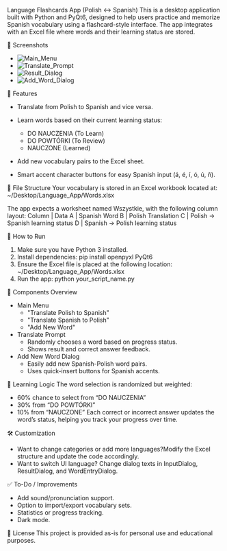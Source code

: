 Language Flashcards App (Polish ↔ Spanish)
This is a desktop application built with Python and PyQt6, designed to help users practice and memorize Spanish vocabulary using a flashcard-style interface. The app integrates with an Excel file where words and their learning status are stored.

📸 Screenshots
- ![Main_Menu](https://github.com/user-attachments/assets/36fcef9f-6cd0-4d2b-87ff-1e2de1835e26)
- ![Translate_Prompt](https://github.com/user-attachments/assets/ccc82fe9-74a5-4fd8-8f85-1f2d4dd04bed)
- ![Result_Dialog](https://github.com/user-attachments/assets/7e2add4d-396d-4c8f-9d5a-7cbff1439b40)
- ![Add_Word_Dialog](https://github.com/user-attachments/assets/c575e40c-cfd3-42c5-9209-a38b64e70e59)

🧠 Features
- Translate from Polish to Spanish and vice versa.

- Learn words based on their current learning status:
    - DO NAUCZENIA (To Learn)
    - DO POWTÓRKI (To Review)
    - NAUCZONE (Learned)
- Add new vocabulary pairs to the Excel sheet.
- Smart accent character buttons for easy Spanish input (á, é, í, ó, ú, ñ).

📁 File Structure
Your vocabulary is stored in an Excel workbook located at:
    ~/Desktop/Language_App/Words.xlsx

The app expects a worksheet named Wszystkie, with the following column layout:
Column | Data
A | Spanish Word
B | Polish Translation
C | Polish → Spanish learning status
D | Spanish → Polish learning status

🚀 How to Run
1. Make sure you have Python 3 installed.
2. Install dependencies:
    pip install openpyxl PyQt6
3. Ensure the Excel file is placed at the following location:
    ~/Desktop/Language_App/Words.xlsx
4. Run the app:
    python your_script_name.py

🧩 Components Overview
- Main Menu
    - "Translate Polish to Spanish"
    - "Translate Spanish to Polish"
    - "Add New Word"
- Translate Prompt
    - Randomly chooses a word based on progress status.
    - Shows result and correct answer feedback.
- Add New Word Dialog
    - Easily add new Spanish-Polish word pairs.
    - Uses quick-insert buttons for Spanish accents.

🔄 Learning Logic
The word selection is randomized but weighted:
- 60% chance to select from “DO NAUCZENIA”
- 30% from “DO POWTÓRKI”
- 10% from “NAUCZONE”
Each correct or incorrect answer updates the word’s status, helping you track your progress over time.

🛠️ Customization
- Want to change categories or add more languages?Modify the Excel structure and update the code accordingly.
- Want to switch UI language? Change dialog texts in InputDialog, ResultDialog, and WordEntryDialog.

✅ To-Do / Improvements
- Add sound/pronunciation support.
- Option to import/export vocabulary sets.
- Statistics or progress tracking.
- Dark mode.

📃 License
This project is provided as-is for personal use and educational purposes.
